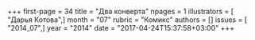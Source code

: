 +++
first-page = 34
title = "Два конверта"
npages = 1
illustrators = [ "Дарья Котова",]
month = "07"
rubric = "Комикс"
authors = []
issues = [ "2014_07",]
year = "2014"
date = "2017-04-24T15:37:58+03:00"
+++
